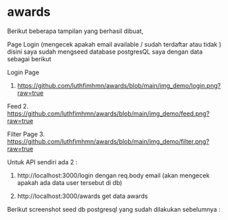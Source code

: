 ﻿# awards

Berikut beberapa tampilan yang berhasil dibuat,

Page Login (mengecek apakah email available / sudah terdaftar atau tidak )
disini saya sudah mengseed database postgresQL saya dengan data sebagai berikut


Login Page
1. https://github.com/luthfimhmn/awards/blob/main/img_demo/login.png?raw=true

Feed
2. https://github.com/luthfimhmn/awards/blob/main/img_demo/feed.png?raw=true

Filter Page
3. https://github.com/luthfimhmn/awards/blob/main/img_demo/filter.png?raw=true

Untuk API sendiri ada 2 : 

1. http://localhost:3000/login 
dengan req.body email (akan mengecek apakah ada data user tersebut di db)

2. http://localhost:3000/awards
get data awards 


Berikut screenshot seed db postgresql yang sudah dilakukan sebelumnya :





